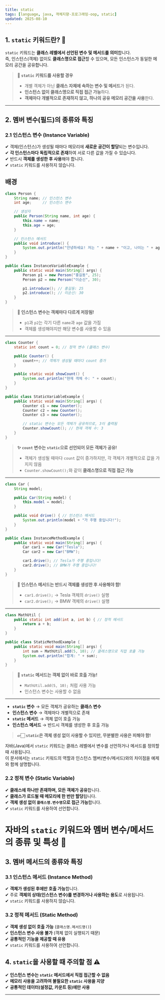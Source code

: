 ```yaml
---
title: static
tags: [language, java, 객체지향-프로그래밍-oop, static]
updated: 2025-08-10
---
```

## 1. `static` 키워드란? 🧐

`static` 키워드는 **클래스 레벨에서 선언된 변수 및 메서드를 의미**합니다.  
즉, 인스턴스(객체) 없이도 **클래스명으로 접근**할 수 있으며, 모든 인스턴스가 동일한 메모리 공간을 공유합니다.

> **📌 `static` 키워드를 사용할 경우**
> - 개별 객체가 아닌 **클래스 자체에 속하는 변수 및 메서드**가 된다.
> - **인스턴스 없이 클래스명으로 직접 접근 가능**하다.
> - **객체마다 개별적으로 존재하지 않고, 하나의 공유 메모리 공간을 사용**한다.

---

## 2. 멤버 변수(필드)의 종류와 특징

### 2.1 인스턴스 변수 (Instance Variable)
✔ 객체(인스턴스)가 생성될 때마다 메모리에 **새로운 공간이 할당**되는 변수입니다.  
✔ **각 인스턴스마다 독립적으로 존재**하여 서로 다른 값을 가질 수 있습니다.  
✔ 반드시 **객체를 생성한 후 사용**해야 합니다.  
✔ `static` 키워드를 사용하지 않습니다.

## 배경
```java
class Person {
    String name; // 인스턴스 변수
    int age;     // 인스턴스 변수

    // 생성자
    public Person(String name, int age) {
        this.name = name;
        this.age = age;
    }

    // 인스턴스 메서드
    public void introduce() {
        System.out.println("안녕하세요! 저는 " + name + "이고, 나이는 " + age + "살입니다.");
    }
}

public class InstanceVariableExample {
    public static void main(String[] args) {
        Person p1 = new Person("홍길동", 25);
        Person p2 = new Person("이순신", 30);

        p1.introduce(); // 홍길동: 25
        p2.introduce(); // 이순신: 30
    }
}
```
> **📝 인스턴스 변수는 객체마다 다르게 저장됨!**
> - `p1`과 `p2`는 각기 다른 `name`과 `age` 값을 가짐
> - 객체를 생성해야지만 해당 변수를 사용할 수 있음

---

```java
class Counter {
    static int count = 0; // 정적 변수 (클래스 변수)

    public Counter() {
        count++; // 객체가 생성될 때마다 count 증가
    }

    public static void showCount() {
        System.out.println("현재 객체 수: " + count);
    }
}

public class StaticVariableExample {
    public static void main(String[] args) {
        Counter c1 = new Counter();
        Counter c2 = new Counter();
        Counter c3 = new Counter();

        // static 변수는 모든 객체가 공유하므로, 3이 출력됨
        Counter.showCount(); // 현재 객체 수: 3
    }
}
```
> **✨ `count` 변수는 `static`으로 선언되어 모든 객체가 공유!**
> - 객체가 생성될 때마다 `count` 값이 증가하지만, 각 객체가 개별적으로 값을 가지지 않음
> - `Counter.showCount();`와 같이 **클래스명으로 직접 접근 가능**

---

```java
class Car {
    String model;

    public Car(String model) {
        this.model = model;
    }

    public void drive() { // 인스턴스 메서드
        System.out.println(model + "가 주행 중입니다!");
    }
}

public class InstanceMethodExample {
    public static void main(String[] args) {
        Car car1 = new Car("Tesla");
        Car car2 = new Car("BMW");

        car1.drive(); // Tesla가 주행 중입니다!
        car2.drive(); // BMW가 주행 중입니다!
    }
}
```
> **📌 인스턴스 메서드는 반드시 객체를 생성한 후 사용해야 함!**
> - `car1.drive();` → Tesla 객체의 `drive()` 실행
> - `car2.drive();` → BMW 객체의 `drive()` 실행

---

```java
class MathUtil {
    public static int add(int a, int b) { // 정적 메서드
        return a + b;
    }
}

public class StaticMethodExample {
    public static void main(String[] args) {
        int sum = MathUtil.add(5, 10); // 클래스명으로 직접 호출 가능
        System.out.println("합계: " + sum);
    }
}
```
> **📝 `static` 메서드는 객체 없이 바로 호출 가능!**
> - `MathUtil.add(5, 10);` 처럼 사용 가능
> - 인스턴스 변수는 사용할 수 없음

---

- **`static` 변수** → 모든 객체가 공유하는 **클래스 변수**
- **인스턴스 변수** → 객체마다 개별적으로 존재
- **`static` 메서드** → 객체 없이 호출 가능
- **인스턴스 메서드** → 반드시 객체를 생성한 후 호출 가능

> **👉🏻 `static`은 객체 생성 없이 사용할 수 있지만, 무분별한 사용은 피해야 함!**






자바(Java)에서 `static` 키워드는 클래스 레벨에서 변수를 선언하거나 메서드를 정의할 때 사용됩니다.  
이 문서에서는 `static` 키워드의 역할과 인스턴스 멤버(변수/메서드)와의 차이점을 예제와 함께 설명합니다.

### 2.2 정적 변수 (Static Variable)
✔ **클래스에 하나만 존재하며, 모든 객체가 공유**합니다.  
✔ **클래스가 로드될 때 메모리에 한 번만 할당**됩니다.  
✔ **객체 생성 없이 `클래스명.변수명`으로 접근 가능**합니다.  
✔ `static` 키워드를 사용하여 선언합니다.





# 자바의 `static` 키워드와 멤버 변수/메서드의 종류 및 특성 🚀

## 3. 멤버 메서드의 종류와 특징

### 3.1 인스턴스 메서드 (Instance Method)
✔ **객체가 생성된 후에만 호출 가능**합니다.  
✔ 주로 **객체의 상태(인스턴스 변수)를 변경하거나 사용하는 용도**로 사용됩니다.  
✔ `static` 키워드를 사용하지 않습니다.

### 3.2 정적 메서드 (Static Method)
✔ **객체 생성 없이 호출 가능** (`클래스명.메서드명()`)  
✔ **인스턴스 변수 사용 불가** (객체 없이 실행되기 때문)  
✔ **공통적인 기능을 제공할 때 유용**  
✔ `static` 키워드를 사용하여 선언합니다.

## 4. `static`을 사용할 때 주의할 점 ⚠️

✔ **인스턴스 변수는 `static` 메서드에서 직접 접근할 수 없음**  
✔ **메모리 사용을 고려하여 불필요한 `static` 사용을 지양**  
✔ **공통적인 데이터(설정값, 카운트 등)에만 사용**

---

